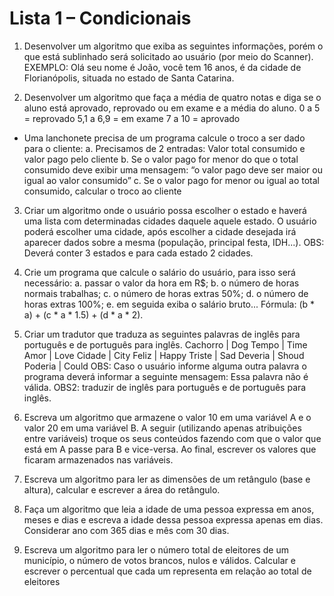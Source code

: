 # Lista 1 – Condicionais

1. Desenvolver um algoritmo que exiba as seguintes informações, porém o que está sublinhado será
solicitado ao usuário (por meio do Scanner).
EXEMPLO: Olá seu nome é João, você tem 16 anos, é da cidade de Florianópolis, situada
no estado de Santa Catarina.

2. Desenvolver um algoritmo que faça a média de quatro notas e diga se o aluno está aprovado, reprovado ou
em exame e a média do aluno.
0 a 5 = reprovado
5,1 a 6,9 = em exame
7 a 10 = aprovado

* Uma lanchonete precisa de um programa calcule o troco a ser dado para o cliente:
a. Precisamos de 2 entradas: Valor total consumido e valor pago pelo cliente
b. Se o valor pago for menor do que o total consumido deve exibir uma mensagem: “o valor pago
deve ser maior ou igual ao valor consumido”
c. Se o valor pago for menor ou igual ao total consumido, calcular o troco ao cliente

3. Criar um algoritmo onde o usuário possa escolher o estado e haverá uma lista com determinadas cidades
daquele aquele estado. O usuário poderá escolher uma cidade, após escolher a cidade desejada irá
aparecer dados sobre a mesma (população, principal festa, IDH...).
OBS: Deverá conter 3 estados e para cada estado 2 cidades.

4. Crie um programa que calcule o salário do usuário, para isso será necessário:
a. passar o valor da hora em R$;
b. o número de horas normais trabalhas;
c. o número de horas extras 50%;
d. o número de horas extras 100%;
e. em seguida exiba o salário bruto... Fórmula: (b * a) + (c * a * 1.5) + (d * a * 2).

5. Criar um tradutor que traduza as seguintes palavras de inglês para português e de português para inglês.
Cachorro | Dog
Tempo | Time
Amor | Love
Cidade | City
Feliz | Happy
Triste | Sad
Deveria | Shoud
Poderia | Could
OBS: Caso o usuário informe alguma outra palavra o programa deverá informar a seguinte mensagem: Essa
palavra não é válida.
OBS2: traduzir de inglês para português e de português para inglês.

6. Escreva um algoritmo que armazene o valor 10 em uma variável A e o valor 20 em uma variável B. A seguir
(utilizando apenas atribuições entre variáveis) troque os seus conteúdos fazendo com que o valor que está
em A passe para B e vice-versa. Ao final, escrever os valores que ficaram armazenados nas variáveis.
7. Escreva um algoritmo para ler as dimensões de um retângulo (base e altura), calcular e escrever a área do
retângulo.
8. Faça um algoritmo que leia a idade de uma pessoa expressa em anos, meses e dias e escreva a idade dessa
pessoa expressa apenas em dias. Considerar ano com 365 dias e mês com 30 dias.
9. Escreva um algoritmo para ler o número total de eleitores de um município, o número de votos brancos,
nulos e válidos. Calcular e escrever o percentual que cada um representa em relação ao total de eleitores
